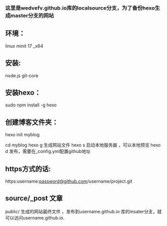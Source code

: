 ### 这里是wedvefv.github.io库的localsource分支，为了备份hexo生成master分支的网站


## 环境：
linux minit 17 _x64

## 安装:
node.js
git-core

## 安装hexo：
sudo npm install -g hexo

## 创建博客文件夹：

hexo init myblog

cd myblog
hexo g  生成网站文件
hexo s 启动本地服务器 ，可以本地预览
hexo d  发布，需要在_config.yml配置github地址

## https方式的话:
https:username:password@github.com/username/project.git

## source/_post 文章
public/ 生成的网站最终文件 ，发布到username.github.io 库的msater分支，就可以访问username.github.io.



